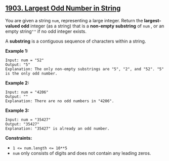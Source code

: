 ## [1903. Largest Odd Number in String](https://leetcode.com/problems/largest-odd-number-in-string/) 

You are given a string `num`, representing a large integer. Return the
**largest-valued odd** integer (as a string) that is a **non-empty substring**
of `num` , or an empty string`""` if no odd integer exists.

A **substring** is a contiguous sequence of characters within a string.



**Example 1:**

    
    
    Input: num = "52"
    Output: "5"
    Explanation: The only non-empty substrings are "5", "2", and "52". "5" is the only odd number.
    

**Example 2:**

    
    
    Input: num = "4206"
    Output: ""
    Explanation: There are no odd numbers in "4206".
    

**Example 3:**

    
    
    Input: num = "35427"
    Output: "35427"
    Explanation: "35427" is already an odd number.
    



**Constraints:**

  * `1 <= num.length <= 10**5`
  * `num` only consists of digits and does not contain any leading zeros.

